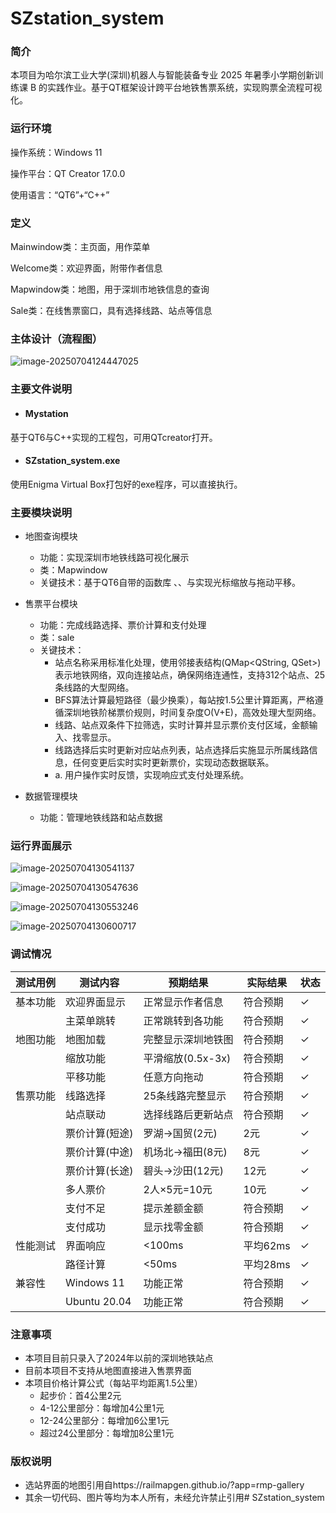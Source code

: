 # SZstation_system

### 简介

本项目为哈尔滨工业大学(深圳)机器人与智能装备专业 2025 年暑季小学期创新训练课 B 的实践作业。基于QT框架设计跨平台地铁售票系统，实现购票全流程可视化。

### 运行环境

操作系统：Windows 11

操作平台：QT Creator 17.0.0

使用语言：“QT6”+“C++”

### 定义

Mainwindow类：主页面，用作菜单

Welcome类：欢迎界面，附带作者信息

Mapwindow类：地图，用于深圳市地铁信息的查询

Sale类：在线售票窗口，具有选择线路、站点等信息

### 主体设计（流程图）

![image-20250704124447025](C:\Users\cl26\AppData\Roaming\Typora\typora-user-images\image-20250704124447025.png)

### 主要文件说明

* #### Mystation

基于QT6与C++实现的工程包，可用QTcreator打开。

* #### SZstation_system.exe

使用Enigma Virtual Box打包好的exe程序，可以直接执行。

### 主要模块说明	

* 地图查询模块
  * 功能：实现深圳市地铁线路可视化展示
  * 类：Mapwindow
  * 关键技术：基于QT6自带的函数库 <QGraphicsView>、<QGraphicsScene>、<QGraphicsPixmapItem>与<QWheelEvent>实现光标缩放与拖动平移。

* 售票平台模块
  * 功能：完成线路选择、票价计算和支付处理
  * 类：sale
  * 关键技术：
    *  站点名称采用标准化处理，使用邻接表结构(QMap<QString, QSet<QString>>)表示地铁网络，双向连接站点，确保网络连通性，支持312个站点、25条线路的大型网络。
    * BFS算法计算最短路径（最少换乘），每站按1.5公里计算距离，严格遵循深圳地铁阶梯票价规则，时间复杂度O(V+E)，高效处理大型网络。
    * 线路、站点双条件下拉筛选，实时计算并显示票价支付区域，金额输入、找零显示。
    * 线路选择后实时更新对应站点列表，站点选择后实施显示所属线路信息，任何变更后实时实时更新票价，实现动态数据联系。
    * a. 用户操作实时反馈，实现响应式支付处理系统。

* 数据管理模块
  * 功能：管理地铁线路和站点数据

### 运行界面展示

![image-20250704130541137](C:\Users\cl26\AppData\Roaming\Typora\typora-user-images\image-20250704130541137.png)

![image-20250704130547636](C:\Users\cl26\AppData\Roaming\Typora\typora-user-images\image-20250704130547636.png)

![image-20250704130553246](C:\Users\cl26\AppData\Roaming\Typora\typora-user-images\image-20250704130553246.png)

![image-20250704130600717](C:\Users\cl26\AppData\Roaming\Typora\typora-user-images\image-20250704130600717.png)



### 调试情况

| 测试用例 | 测试内容       | 预期结果           | 实际结果 | 状态 |
| -------- | -------------- | ------------------ | -------- | ---- |
| 基本功能 | 欢迎界面显示   | 正常显示作者信息   | 符合预期 | ✓    |
|          | 主菜单跳转     | 正常跳转到各功能   | 符合预期 | ✓    |
| 地图功能 | 地图加载       | 完整显示深圳地铁图 | 符合预期 | ✓    |
|          | 缩放功能       | 平滑缩放(0.5x-3x)  | 符合预期 | ✓    |
|          | 平移功能       | 任意方向拖动       | 符合预期 | ✓    |
| 售票功能 | 线路选择       | 25条线路完整显示   | 符合预期 | ✓    |
|          | 站点联动       | 选择线路后更新站点 | 符合预期 | ✓    |
|          | 票价计算(短途) | 罗湖→国贸(2元)     | 2元      | ✓    |
|          | 票价计算(中途) | 机场北→福田(8元)   | 8元      | ✓    |
|          | 票价计算(长途) | 碧头→沙田(12元)    | 12元     | ✓    |
|          | 多人票价       | 2人×5元=10元       | 10元     | ✓    |
|          | 支付不足       | 提示差额金额       | 符合预期 | ✓    |
|          | 支付成功       | 显示找零金额       | 符合预期 | ✓    |
| 性能测试 | 界面响应       | <100ms             | 平均62ms | ✓    |
|          | 路径计算       | <50ms              | 平均28ms | ✓    |
| 兼容性   | Windows 11     | 功能正常           | 符合预期 | ✓    |
|          | Ubuntu 20.04   | 功能正常           | 符合预期 | ✓    |

### 注意事项

* 本项目目前只录入了2024年以前的深圳地铁站点
* 目前本项目不支持从地图直接进入售票界面
* 本项目价格计算公式（每站平均距离1.5公里）
  * 起步价：首4公里2元
  * 4-12公里部分：每增加4公里1元
  * 12-24公里部分：每增加6公里1元
  * 超过24公里部分：每增加8公里1元

### 版权说明

* 选站界面的地图引用自https://railmapgen.github.io/?app=rmp-gallery
* 其余一切代码、图片等均为本人所有，未经允许禁止引用# SZstation_system
